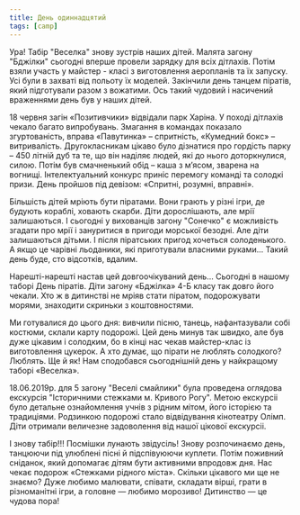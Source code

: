 ```yaml
---
title: День одиннадцятий
tags: [camp]
---
```


Ура! Табір "Веселка" знову зустрів наших дітей. Малята загону "Бджілки" сьогодні вперше провели зарядку для всіх дітлахів. Потім взяли участь у майстер - класі з виготовлення аеропланів та їх запуску. Усі були в захваті від польоту їх моделей. Закінчили день танцем піратів, який підготували разом з вожатими. Ось такий чудовий і насичений враженнями день був у наших дітей.

<slideshow id="*1a"></slideshow>

18 червня загін «Позитивчики» відвідали парк Харіна. У поході дітлахів чекало багато випробувань. Змагання в командах показало згуртованість, вправа «Павутинка» – спритність, «Кумедний бокс» – витривалість. Другокласникам цікаво було дізнатися про гордість парку – 450 літній дуб та те, що він наділяє людей, які до нього доторкнулися, силою. Потім був смачненький обід – каша з м’ясом, зварена на вогнищі. Інтелектуальний конкурс приніс перемогу команді та солодкі призи. День пройшов під девізом: «Спритні, розумні, вправні».

<slideshow id="*2a"></slideshow>

Більшість дітей мріють бути піратами. Вони грають у різні ігри, де будують кораблі, ховають скарби. Діти дорослішають, але мрії залишаються. І сьогодні у вихованців загону "Сонечко" є можливість згадати про мрії і зануритися в пригоди морської безодні. Але діти залишаються дітьми. І після піратських пригод хочеться солоденького. А якщо це чарівні льоданики, які приготували власними руками... Такий день буде, сто відсотків, вдалим.

<slideshow id="*4a"></slideshow>

Нарешті-нарешті настав цей довгоочікуваний день… Сьогодні в нашому таборі День піратів. Діти загону «Бджілка» 4-Б класу так довго його чекали. Хто ж в дитинстві не мріяв стати піратом, подорожувати морями, знаходити скриньки з коштовностями.

Ми готувалися до цього дня: вивчили пісню, танець, нафантазували собі костюми, склали карту подорожі. Цей день минув так швидко, але був дуже цікавим і солодким, бо в кінці нас чекав майстер-клас із виготовлення цукерок. А хто думає, що пірати не люблять солодкого? Люблять. Ще й як! Нам сподобався сьогоднішній день у найкращому таборі «Веселка».

<slideshow id="*4b"></slideshow>

18.06.2019р. для 5 загону "Веселі смайлики" була проведена оглядова екскурсія "Історичними стежками м. Кривого Рогу". Метою екскурсіі було детальне ознайомлення учнів з рідним мітом, його історією та традиціями. Родзинкою подорожі стало відвідування кінотеатру Олімп. Діти отримали величезне задоволення від нашої цікової екскурсіі.

<slideshow id="*5b"></slideshow>

І знову табір!!! Посмішки лунають звідусіль! Знову розпочинаємо день, танцюючи під улюблені пісні й підспівуюючи куплети. Потім поживний сніданок, який допомагає дітям бути активними впродовж дня. Нас чекає подорож «Стежками рідного міста». Скільки цікавого ми ще не знаємо? Дуже любимо малювати, співати, складати вірші, грати в різноманітні ігри, а головне — любимо морозиво! Дитинство — це чудова пора!

<slideshow id="*6a"></slideshow>
